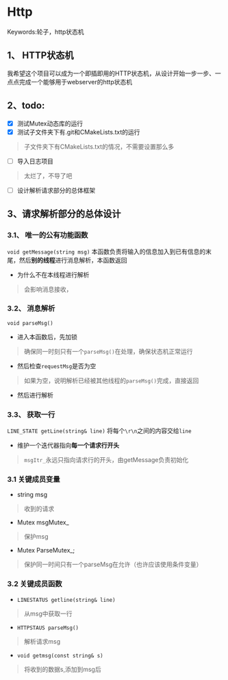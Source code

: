 # Http
Keywords:轮子，http状态机

## 1、 HTTP状态机
我希望这个项目可以成为一个即插即用的HTTP状态机，从设计开始一步一步、一点点完成一个能够用于webserver的http状态机

## 2、todo:
- [x] 测试Mutex动态库的运行
- [x] 测试子文件夹下有.git和CMakeLists.txt的运行
> 子文件夹下有CMakeLists.txt的情况，不需要设置那么多
- [ ] 导入日志项目
> 太烂了，不导了吧
- [ ] 设计解析请求部分的总体框架

## 3、请求解析部分的总体设计

### 3.1、 唯一的公有功能函数
`void getMessage(string msg)`
本函数负责将输入的信息加入到已有信息的末尾，然后**别的线程**进行消息解析，本函数返回
* 为什么不在本线程进行解析
> 会影响消息接收，

### 3.2、 消息解析
`void parseMsg()`
* 进入本函数后，先加锁
> 确保同一时刻只有一个`parseMsg()`在处理，确保状态机正常运行
* 然后检查`requestMsg`是否为空
> 如果为空，说明解析已经被其他线程的`parseMsg()`完成，直接返回
* 然后进行解析

### 3.3、 获取一行
`LINE_STATE getLine(string& line)`
将每个`\r\n`之间的内容交给`line`
* 维护一个迭代器指向**每一个请求行开头**
> `msgItr_`永远只指向请求行的开头，由getMessage负责初始化


### 3.1 关键成员变量

* string msg
> 收到的请求

* Mutex msgMutex_
> 保护msg

* Mutex ParseMutex_;
> 保护同一时间只有一个parseMsg在允许（也许应该使用条件变量）

### 3.2 关键成员函数
* `LINESTATUS getline(string& line)`
> 从msg中获取一行

* `HTTPSTAUS parseMsg()`
> 解析请求msg

* `void getmsg(const string& s)`
> 将收到的数据s,添加到msg后
